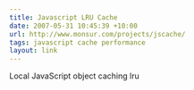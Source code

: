 ```yaml
---
title: Javascript LRU Cache
date: 2007-05-31 10:45:39 +10:00
url: http://www.monsur.com/projects/jscache/
tags: javascript cache performance
layout: link
---
```

Local JavaScript object caching lru
